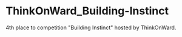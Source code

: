 # ThinkOnWard_Building-Instinct
4th place to competition "Building Instinct" hosted by ThinkOnWard.
